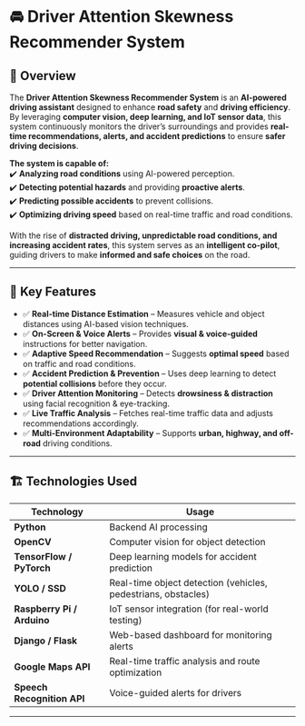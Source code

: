 # 🚘 Driver Attention Skewness Recommender System  

## 📌 Overview  

The **Driver Attention Skewness Recommender System** is an **AI-powered driving assistant** designed to enhance **road safety** and **driving efficiency**. By leveraging **computer vision, deep learning, and IoT sensor data**, this system continuously monitors the driver’s surroundings and provides **real-time recommendations, alerts, and accident predictions** to ensure **safer driving decisions**.  

**The system is capable of:**  
✔️ **Analyzing road conditions** using AI-powered perception.  
✔️ **Detecting potential hazards** and providing **proactive alerts**.  
✔️ **Predicting possible accidents** to prevent collisions.  
✔️ **Optimizing driving speed** based on real-time traffic and road conditions.  

With the rise of **distracted driving, unpredictable road conditions, and increasing accident rates**, this system serves as an **intelligent co-pilot**, guiding drivers to make **informed and safe choices** on the road.  

---

## 🚀 Key Features  

- ✅ **Real-time Distance Estimation** – Measures vehicle and object distances using AI-based vision techniques.  
- ✅ **On-Screen & Voice Alerts** – Provides **visual & voice-guided** instructions for better navigation.  
- ✅ **Adaptive Speed Recommendation** – Suggests **optimal speed** based on traffic and road conditions.  
- ✅ **Accident Prediction & Prevention** – Uses deep learning to detect **potential collisions** before they occur.  
- ✅ **Driver Attention Monitoring** – Detects **drowsiness & distraction** using facial recognition & eye-tracking.  
- ✅ **Live Traffic Analysis** – Fetches real-time traffic data and adjusts recommendations accordingly.  
- ✅ **Multi-Environment Adaptability** – Supports **urban, highway, and off-road** driving conditions.  

---

## 🏗️ Technologies Used  

| **Technology** | **Usage** |
|--------------|-------------|
| **Python** | Backend AI processing |
| **OpenCV** | Computer vision for object detection |
| **TensorFlow / PyTorch** | Deep learning models for accident prediction |
| **YOLO / SSD** | Real-time object detection (vehicles, pedestrians, obstacles) |
| **Raspberry Pi / Arduino** | IoT sensor integration (for real-world testing) |
| **Django / Flask** | Web-based dashboard for monitoring alerts |
| **Google Maps API** | Real-time traffic analysis and route optimization |
| **Speech Recognition API** | Voice-guided alerts for drivers |

---
  


